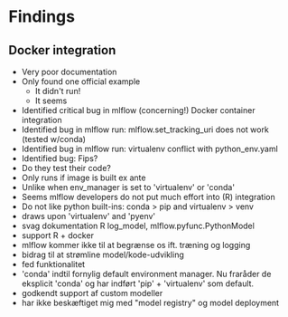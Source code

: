 # Findings

## Docker integration
- Very poor documentation
- Only found one official example
  - It didn't run!
  - It seems 
- Identified critical bug in mlflow (concerning!) Docker container integration
- Identified bug in mlflow run: mlflow.set_tracking_uri does not work (tested w/conda)
- Identified bug in mlflow run: virtualenv conflict with python_env.yaml
- Identified bug: Fips?
- Do they test their code?
- Only runs if image is built ex ante
- Unlike when env_manager is set to 'virtualenv' or 'conda'
- Seems mlflow developers do not put much effort into (R) integration
- Do not like python built-ins: conda > pip and virtualenv > venv
- draws upon 'virtualenv' and 'pyenv'
- svag dokumentation R log_model, mlflow.pyfunc.PythonModel
- support R + docker
- mlflow kommer ikke til at begrænse os ift. træning og logging
- bidrag til at strømline model/kode-udvikling
- fed funktionalitet
- 'conda' indtil fornylig default environment manager. Nu fraråder de eksplicit 'conda' og har indført 'pip' + 'virtualenv' som default.
- godkendt support af custom modeller
- har ikke beskæftiget mig med "model registry" og model deployment
